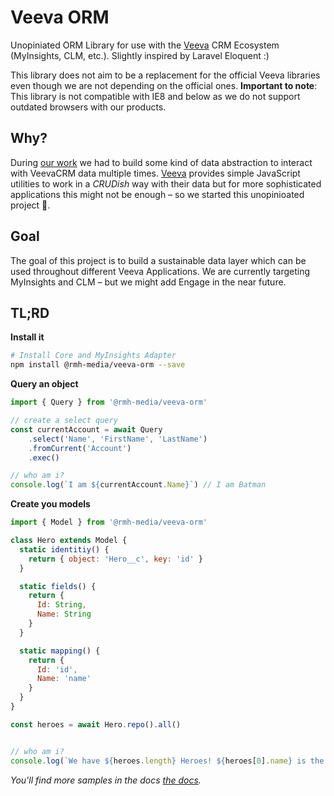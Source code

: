 # Veeva ORM

Unopiniated ORM Library for use with the [Veeva](https://veeva.com) CRM Ecosystem (MyInsights, CLM, etc.).
Slightly inspired by Laravel Eloquent :)

This library does not aim to be a replacement for the official Veeva libraries even though we are not depending on the official ones.
**Important to note**: This library is not compatible with IE8 and below as we do not support outdated browsers with our products.

## Why?
During [our work](https://rmh-media.com) we had to build some kind of data abstraction to interact with VeevaCRM data multiple times.
[Veeva](https://veeva.com) provides simple JavaScript utilities to work in a *CRUDish* way with their data but for more sophisticated 
applications this might not be enough – so we started this unopinioated project 👻.

## Goal
The goal of this project is to build a sustainable data layer which can be used throughout different Veeva Applications. 
We are currently targeting MyInsights and CLM – but we might add Engage in the near future.

## TL;RD

**Install it**
```bash
# Install Core and MyInsights Adapter
npm install @rmh-media/veeva-orm --save
```

**Query an object**
```javascript
import { Query } from '@rmh-media/veeva-orm'

// create a select query
const currentAccount = await Query
    .select('Name', 'FirstName', 'LastName')
    .fromCurrent('Account')
    .exec()

// who am i?
console.log(`I am ${currentAccount.Name}`) // I am Batman
```

**Create you models**
```javascript
import { Model } from '@rmh-media/veeva-orm'

class Hero extends Model {
  static identitiy() {
    return { object: 'Hero__c', key: 'id' } 
  }

  static fields() {
    return {
      Id: String,
      Name: String
    }
  }

  static mapping() {
    return {
      Id: 'id',
      Name: 'name'
    }
  }
}

const heroes = await Hero.repo().all()


// who am i?
console.log(`We have ${heroes.length} Heroes! ${heroes[0].name} is the first one`) // I am Batman
```

*You'll find more samples in the docs [the docs](./docs/index.md).*
